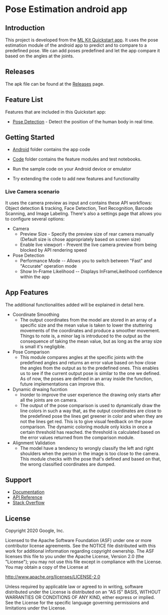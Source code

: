 # Pose Estimation android app

## Introduction

This project is developed from the [ML Kit Quickstart app](https://github.com/googlesamples/mlkit.git). It uses the pose estimation module of the android app to predict and to compare to a predefined pose. We can add poses predefined and let the app compare it based on the angles at the joints. 

## Releases
The apk file can be found at the [Releases](https://github.com/nevinbaiju/pose_estimation_android_app/releases) page. 

## Feature List

Features that are included in this Quickstart app:
* [Pose Detection](https://developers.google.com/ml-kit/vision/pose-detection/android) - Detect the position of the human body in real time.

## Getting Started

* [Android](https://github.com/nevinbaiju/pose_estimation/tree/main/android) folder contains the app code
* [Code](https://github.com/nevinbaiju/pose_estimation/tree/main/code) folder contains the feature modules and test notebooks.

* Run the sample code on your Android device or emulator
* Try extending the code to add new features and functionality

### Live Camera scenario
It uses the camera preview as input and contains these API workflows: Object detection & tracking, Face Detection, Text Recognition, Barcode Scanning, and Image Labeling. There's also a settings page that allows you to configure several options:
* Camera
    * Preview Size - Specify the preview size of rear camera manually (Default size is chose appropriately based on screen size)
    * Enable live viewport - Prevent the live camera preview from being blocked by API rendering speed
* Pose Detection
    * Performance Mode -- Allows you to switch between "Fast" and "Accurate" operation mode
    * Show In-Frame Likelihood -- Displays InFrameLikelihood confidence within the app

## App Features
The additional functionalities added will be explained in detail here.
* Coordinate Smoothing
    * The output coordinates from the model are stored in an array of a specific size and the mean value is taken to lower the stuttering movements of the coordinates and produce a smoother movement. Things to note is, a minor lag is introduced to the output as the consequence of taking the mean value, but as long as the array size is small it's negligible.
* Pose Comparison
    * This module compares angles at the specific joints with the predefined angles and returns an error value based on how close the angles from the output as to the predefined ones. This enables us to see if the current output pose is similar to the one we defined. As of now, the poses are defined in an array inside the function, future implementations can improve this.
* Dynamic drwaing fucntion
    * Inorder to improve the user experience the drawing only starts after all the joints are on camera.
    * The output of the pose comparison is used to dynamically draw the line colors in such a way that, as the output coordinates are close to the predefined pose the lines get greener in color and when they are not the lines get red. This is to give visual feedback on the pose comparison. The dynamic coloring module only kicks in once a certain threshold has reached. the threshold is calculated based on the error values returned from the comparison module.
* Alignment Validation
    * The model have a tendency to wrongly classify the left and right shoulders when the person in the image is too close to the camera. This module checks with the pose that's defined and based on that, the wrong classified coordinates are dumped. 


## Support

* [Documentation](https://developers.google.com/ml-kit/guides)
* [API Reference](https://developers.google.com/ml-kit/reference/android)
* [Stack Overflow](https://stackoverflow.com/questions/tagged/google-mlkit)

## License

Copyright 2020 Google, Inc.

Licensed to the Apache Software Foundation (ASF) under one or more contributor
license agreements.  See the NOTICE file distributed with this work for
additional information regarding copyright ownership.  The ASF licenses this
file to you under the Apache License, Version 2.0 (the "License"); you may not
use this file except in compliance with the License.  You may obtain a copy of
the License at

  http://www.apache.org/licenses/LICENSE-2.0

Unless required by applicable law or agreed to in writing, software
distributed under the License is distributed on an "AS IS" BASIS, WITHOUT
WARRANTIES OR CONDITIONS OF ANY KIND, either express or implied.  See the
License for the specific language governing permissions and limitations under
the License.